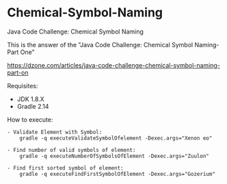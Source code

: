 # Chemical-Symbol-Naming
Java Code Challenge: Chemical Symbol Naming

This is the answer of the "Java Code Challenge: Chemical Symbol Naming-Part One"

https://dzone.com/articles/java-code-challenge-chemical-symbol-naming-part-on

Requisites:
- JDK 1.8.X
- Gradle 2.14

How to execute:

	- Validate Element with Symbol:
		gradle -q executeValidateSymbolOfelement -Dexec.args="Xenon eo"
		
	- Find number of valid symbols of element:
		gradle -q executeNumberOfSymbolsOfElement -Dexec.args="Zuulon"

	- Find first sorted symbol of element:
		gradle -q executeFindFirstSymbolOfElement -Dexec.args="Gozerium"
